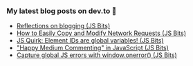 ### My latest blog posts on dev.to 📖

<!-- BLOG-POST-LIST:START -->
- [Reflections on blogging (JS Bits)](https://dev.to/cilly_boloe/reflections-on-blogging-js-bits-12go)
- [How to Easily Copy and Modify Network Requests (JS Bits)](https://dev.to/cilly_boloe/how-to-easily-copy-and-modify-network-requests-js-bits-o70)
- [JS Quirk: Element IDs are global variables! (JS Bits)](https://dev.to/cilly_boloe/js-quirk-element-ids-are-global-variables-js-bits-1dka)
- ["Happy Medium Commenting" in JavaScript  (JS Bits)](https://dev.to/cilly_boloe/happy-medium-commenting-in-javascript-js-bits-461k)
- [Capture global JS errors with window.onerror() (JS Bits)](https://dev.to/cilly_boloe/capture-global-js-errors-with-window-onerror-4c99)
<!-- BLOG-POST-LIST:END -->

